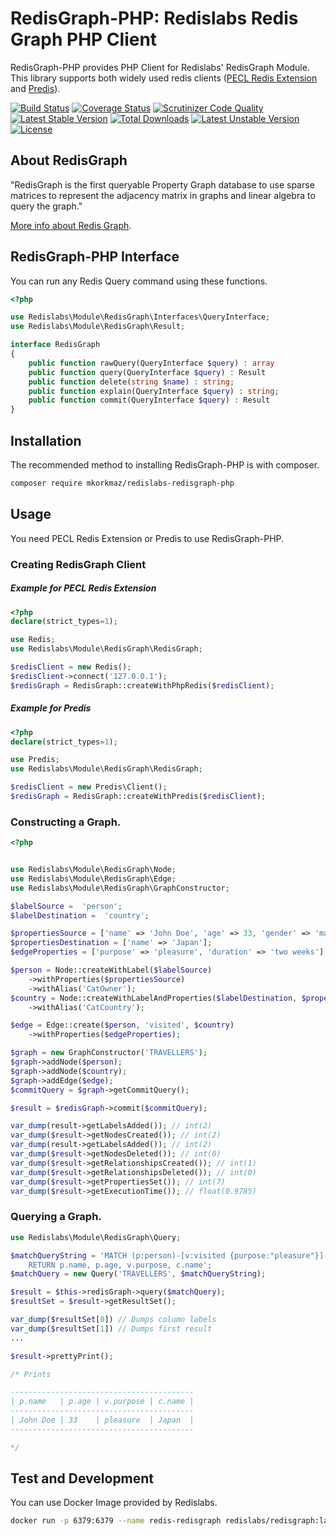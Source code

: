 # RedisGraph-PHP: Redislabs Redis Graph PHP Client

RedisGraph-PHP provides PHP Client for Redislabs' RedisGraph Module. This library supports both widely used redis clients ([PECL Redis Extension](https://github.com/phpredis/phpredis/#readme) and [Predis](https://github.com/nrk/predis)).  


[![Build Status](https://api.travis-ci.org/mkorkmaz/redislabs-redisgraph-php.svg?branch=master)](https://travis-ci.org/mkorkmaz/redislabs-redisgraph-php) [![Coverage Status](https://coveralls.io/repos/github/mkorkmaz/redislabs-redisgraph-php/badge.svg?branch=master)](https://coveralls.io/github/mkorkmaz/redislabs-redisgraph-php?branch=master) [![Scrutinizer Code Quality](https://scrutinizer-ci.com/g/mkorkmaz/redislabs-redisgraph-php/badges/quality-score.png?b=master)](https://scrutinizer-ci.com/g/mkorkmaz/redislabs-redisgraph-php/?branch=master) [![Latest Stable Version](https://poser.pugx.org/mkorkmaz/redislabs-redisgraph-php/v/stable)](https://packagist.org/packages/mkorkmaz/redislabs-redisgraph-php) [![Total Downloads](https://poser.pugx.org/mkorkmaz/redislabs-redisgraph-php/downloads)](https://packagist.org/packages/mkorkmaz/redislabs-redisgraph-php) [![Latest Unstable Version](https://poser.pugx.org/mkorkmaz/redislabs-redisgraph-php/v/unstable)](https://packagist.org/packages/mkorkmaz/redislabs-redisgraph-php) [![License](https://poser.pugx.org/mkorkmaz/redislabs-redisgraph-php/license)](https://packagist.org/packages/mkorkmaz/redislabs-redisgraph-php)


## About RedisGraph

"RedisGraph is the first queryable Property Graph database to use sparse matrices to represent the adjacency matrix in graphs and linear algebra to query the graph."

[More info about Redis Graph](https://oss.redislabs.com/redisgraph/).


## RedisGraph-PHP Interface

You can run any Redis Query command using these functions. 

```php
<?php

use Redislabs\Module\RedisGraph\Interfaces\QueryInterface;
use Redislabs\Module\RedisGraph\Result;

interface RedisGraph
{
    public function rawQuery(QueryInterface $query) : array
    public function query(QueryInterface $query) : Result
    public function delete(string $name) : string;
    public function explain(QueryInterface $query) : string;
    public function commit(QueryInterface $query) : Result
}

```

## Installation

The recommended method to installing RedisGraph-PHP is with composer.

```bash
composer require mkorkmaz/redislabs-redisgraph-php
```

## Usage

You need PECL Redis Extension or Predis to use RedisGraph-PHP. 

### Creating RedisGraph Client

##### Example for PECL Redis Extension

```php
<?php
declare(strict_types=1);

use Redis;
use Redislabs\Module\RedisGraph\RedisGraph;

$redisClient = new Redis();
$redisClient->connect('127.0.0.1');
$redisGraph = RedisGraph::createWithPhpRedis($redisClient);
```

##### Example for Predis

```php
<?php
declare(strict_types=1);

use Predis;
use Redislabs\Module\RedisGraph\RedisGraph;

$redisClient = new Predis\Client();
$redisGraph = RedisGraph::createWithPredis($redisClient);
```

### Constructing a Graph.

```php
<?php


use Redislabs\Module\RedisGraph\Node;
use Redislabs\Module\RedisGraph\Edge;
use Redislabs\Module\RedisGraph\GraphConstructor;

$labelSource =  'person';
$labelDestination =  'country';

$propertiesSource = ['name' => 'John Doe', 'age' => 33, 'gender' => 'male', 'status' => 'single'];
$propertiesDestination = ['name' => 'Japan'];
$edgeProperties = ['purpose' => 'pleasure', 'duration' => 'two weeks'];

$person = Node::createWithLabel($labelSource)
	->withProperties($propertiesSource)
	->withAlias('CatOwner');
$country = Node::createWithLabelAndProperties($labelDestination, $propertiesDestination)
	->withAlias('CatCountry');

$edge = Edge::create($person, 'visited', $country)
	->withProperties($edgeProperties);

$graph = new GraphConstructor('TRAVELLERS');
$graph->addNode($person);
$graph->addNode($country);
$graph->addEdge($edge);
$commitQuery = $graph->getCommitQuery();

$result = $redisGraph->commit($commitQuery);

var_dump(result->getLabelsAdded()); // int(2)
var_dump($result->getNodesCreated()); // int(2)
var_dump(result->getLabelsAdded()); // int(2)
var_dump($result->getNodesDeleted()); // int(0)
var_dump($result->getRelationshipsCreated()); // int(1)
var_dump($result->getRelationshipsDeleted()); // int(0)
var_dump($result->getPropertiesSet()); // int(7)
var_dump($result->getExecutionTime()); // float(0.9785)

```

### Querying a Graph.

```php
use Redislabs\Module\RedisGraph\Query;

$matchQueryString = 'MATCH (p:person)-[v:visited {purpose:"pleasure"}]->(c:country)
	RETURN p.name, p.age, v.purpose, c.name';
$matchQuery = new Query('TRAVELLERS', $matchQueryString);

$result = $this->redisGraph->query($matchQuery);
$resultSet = $result->getResultSet();

var_dump($resultSet[0]) // Dumps column labels
var_dump($resultSet[1]) // Dumps first result
...

$result->prettyPrint();

/* Prints

-----------------------------------------
| p.name   | p.age | v.purpose | c.name | 
-----------------------------------------
| John Doe | 33    | pleasure  | Japan  | 
-----------------------------------------

*/

```


## Test and Development

You can use Docker Image provided by Redislabs.

```bash
docker run -p 6379:6379 --name redis-redisgraph redislabs/redisgraph:latest
```